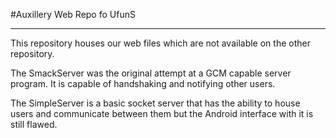#Auxillery Web Repo fo UfunS

----------------------------------
This repository houses our web files which are not available on the other repository. 

The SmackServer was the original attempt at a GCM capable server program. It is capable of handshaking and notifying other users.

The SimpleServer is a basic socket server that has the ability to house users and communicate between them but the Android interface with it is still flawed.
